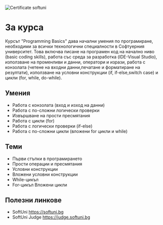 


![Certificate softuni](https://user-images.githubusercontent.com/107473016/178155825-01e635c0-7745-4d9e-9e21-2ff8778b27e1.jpg)
# За курса
Курсът "Programming Basics" дава начални умения по програмиране, необходими за всички технологични специалности в Софтуерния университет. Това включва писане на програмен код на начално ниво (basic coding skills), работа със среда за разработка (IDE-Visual Studio), използване на променливи и данни, оператори и изрази, работа с конзолата (четене на входни данни,печатане и форматиране на резултати), използване на условни конструкции (if, if-else,switch case) и цикли (for, while, do-while).
## Умения
- Работа с конзолата (вход и изход на данни)
- Работа с по-сложни логически проверки
- Извършване на прости пресмятания
- Работа с цикли (for)
- Работа с логически проверки (if-else)
- Работа с по-сложни цикли (вложени for цикли и while)
## Теми
- Първи стъпки в програмирането
- Прости операции и пресмятания
- Условни конструкции
- Вложени условни конструкции
- While-цикъл
- For-цикъл
Вложени цикли
## Полезни линкове
- SoftUni https://softuni.bg
- SoftUni Judge https://judge.softuni.bg
